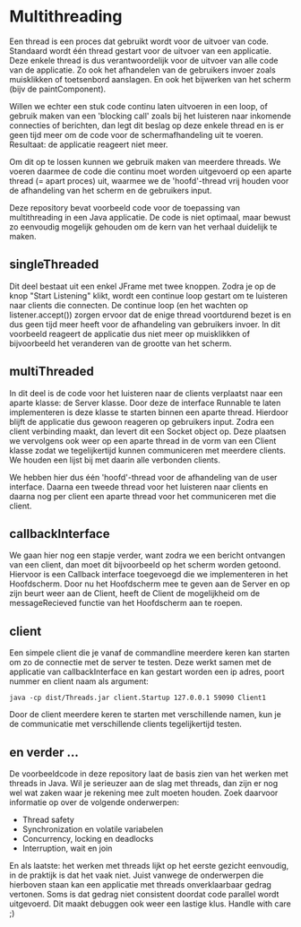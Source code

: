 # Multithreading
Een thread is een proces dat gebruikt wordt voor de uitvoer van code. Standaard wordt één thread gestart voor de uitvoer van een applicatie. Deze enkele thread is dus verantwoordelijk voor de uitvoer van alle code van de applicatie. Zo ook het afhandelen van de gebruikers invoer zoals muisklikken of toetsenbord aanslagen. En ook het bijwerken van het scherm (bijv de paintComponent).

Willen we echter een stuk code continu laten uitvoeren in een loop, of gebruik maken van een 'blocking call' zoals bij het luisteren naar inkomende connecties of berichten, dan legt dit beslag op deze enkele thread en is er geen tijd meer om de code voor de schermafhandeling uit te voeren. Resultaat: de applicatie reageert niet meer.

Om dit op te lossen kunnen we gebruik maken van meerdere threads. We voeren daarmee de code die continu moet worden uitgevoerd op een aparte thread (= apart proces) uit, waarmee we de 'hoofd'-thread vrij houden voor de afhandeling van het scherm en de gebruikers input.

Deze repository bevat voorbeeld code voor de toepassing van multithreading in een Java applicatie. De code is niet optimaal, maar bewust zo eenvoudig mogelijk gehouden om de kern van het verhaal duidelijk te maken.

## singleThreaded
Dit deel bestaat uit een enkel JFrame met twee knoppen. Zodra je op de knop "Start Listening" klikt, wordt een continue loop gestart om te luisteren naar clients die connecten. De continue loop (en het wachten op listener.accept()) zorgen ervoor dat de enige thread voortdurend bezet is en dus geen tijd meer heeft voor de afhandeling van gebruikers invoer. In dit voorbeeld reageert de applicatie dus niet meer op muisklikken of bijvoorbeeld het veranderen van de grootte van het scherm.

## multiThreaded
In dit deel is de code voor het luisteren naar de clients verplaatst naar een aparte klasse: de Server klasse. Door deze de interface Runnable te laten implementeren is deze klasse te starten binnen een aparte thread. Hierdoor blijft de applicatie dus gewoon reageren op gebruikers input. Zodra een client verbinding maakt, dan levert dit een Socket object op. Deze plaatsen we vervolgens ook weer op een aparte thread in de vorm van een Client klasse zodat we tegelijkertijd kunnen communiceren met meerdere clients. We houden een lijst bij met daarin alle verbonden clients.

We hebben hier dus één 'hoofd'-thread voor de afhandeling van de user interface. Daarna een tweede thread voor het luisteren naar clients en daarna nog per client een aparte thread voor het communiceren met die client.

## callbackInterface
We gaan hier nog een stapje verder, want zodra we een bericht ontvangen van een client, dan moet dit bijvoorbeeld op het scherm worden getoond. Hiervoor is een Callback interface toegevoegd die we implementeren in het Hoofdscherm. Door nu het Hoofdscherm mee te geven aan de Server en op zijn beurt weer aan de Client, heeft de Client de mogelijkheid om de messageRecieved functie van het Hoofdscherm aan te roepen.

## client
Een simpele client die je vanaf de commandline meerdere keren kan starten om zo de connectie met de server te testen. Deze werkt samen met de applicatie van callbackInterface en kan gestart worden een ip adres, poort nummer en client naam als argument:
```
java -cp dist/Threads.jar client.Startup 127.0.0.1 59090 Client1
```
Door de client meerdere keren te starten met verschillende namen, kun je de communicatie met verschillende clients tegelijkertijd testen.

## en verder ...
De voorbeeldcode in deze repository laat de basis zien van het werken met threads in Java. Wil je serieuzer aan de slag met threads, dan zijn er nog wel wat zaken waar je rekening mee zult moeten houden. Zoek daarvoor informatie op over de volgende onderwerpen:

- Thread safety
- Synchronization en volatile variabelen
- Concurrency, locking en deadlocks
- Interruption, wait en join

En als laatste: het werken met threads lijkt op het eerste gezicht eenvoudig, in de praktijk is dat het vaak niet. Juist vanwege de onderwerpen die hierboven staan kan een applicatie met threads onverklaarbaar gedrag vertonen. Soms is dat gedrag niet consistent doordat code parallel wordt uitgevoerd. Dit maakt debuggen ook weer een lastige klus. Handle with care ;)
